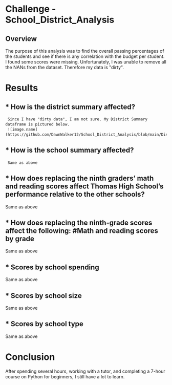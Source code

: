 # Challenge - School_District_Analysis

## Overview 
The purpose of this analysis was to find the overall passing percentages of the students and see if there is any correlation with the budget per student. I found some scores were missing. Unfortunately, I was unable to remove all the NANs from the dataset. Therefore my data is "dirty".

# Results

## * How is the district summary affected?
     Since I have "dirty data", I am not sure. My District Summary dataframe is pictured below.
     ![image.name](https://github.com/DawnWalker12/School_District_Analysis/blob/main/District_Summary_DF.png)
     
     

## * How is the school summary affected?
     Same as above

## * How does replacing the ninth graders’ math and reading scores affect Thomas High School’s performance relative to the other schools?

Same as above
## * How does replacing the ninth-grade scores affect the following: #Math and reading scores by grade

Same as above

## * Scores by school spending

Same as above

## * Scores by school size

Same as above

## * Scores by school type

Same as above

# Conclusion

After spending several hours, working with a tutor, and completing a 7-hour course on Python for beginners, I still have a lot to learn.
